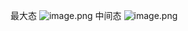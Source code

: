 最大态
![image.png](https://s3.meituan.net/v1/mss_814dc1610cda4b2e8febd6ea2c809db5/apps-open/f5feba03-1ecd-4fe1-8990-486c2f868616_1495808280036?filename=image.png)
中间态
![image.png](https://s3.meituan.net/v1/mss_814dc1610cda4b2e8febd6ea2c809db5/apps-open/c98e68d3-1f19-4577-b83a-7e834273633d_1495809535716?filename=image.png)
